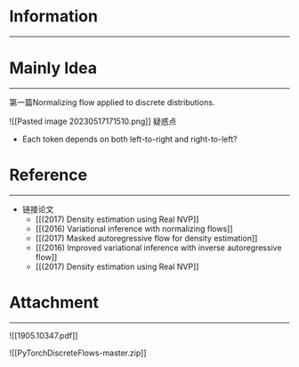 # Information
---


# Mainly Idea
---
第一篇Normalizing flow applied to discrete distributions.

![[Pasted image 20230517171510.png]]
疑惑点
- Each token depends on both left-to-right and right-to-left?
# Reference
---
- 链接论文
	- [[(2017) Density estimation using Real NVP]]
	- [[(2016) Variational inference with normalizing flows]]
	- [[(2017) Masked autoregressive flow for density estimation]]
	- [[(2016) Improved variational inference with inverse autoregressive flow]]
	- [[(2017) Density estimation using Real NVP]]

# Attachment
---
![[1905.10347.pdf]]

![[PyTorchDiscreteFlows-master.zip]]